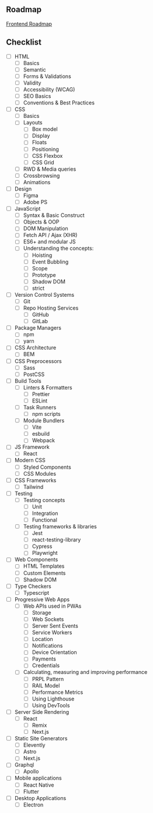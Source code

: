 ## Roadmap
[Frontend Roadmap](https://roadmap.sh/frontend)

## Checklist
- [ ] HTML
	- [ ] Basics
	- [ ] Semantic
	- [ ] Forms & Validations
	- [ ] Validity
	- [ ] Accessibility (WCAG)
	- [ ] SEO Basics
	- [ ] Conventions & Best Practices
- [ ] CSS
	- [ ] Basics
	- [ ] Layouts
		- [ ] Box model
		- [ ] Display
		- [ ] Floats
		- [ ] Positioning
		- [ ] CSS Flexbox
		- [ ] CSS Grid
	- [ ] RWD & Media queries
	- [ ] Crossbrowsing
	- [ ] Animations
- [ ] Design
	- [ ] Figma
	- [ ] Adobe PS
- [ ] JavaScript
	- [ ] Syntax & Basic Construct
	- [ ] Objects & OOP
	- [ ] DOM Manipulation
	- [ ] Fetch API / Ajax (XHR)
	- [ ] ES6+ and modular JS
	- [ ] Understanding the concepts:
		- [ ] Hoisting
		- [ ] Event Bubbling
		- [ ] Scope
		- [ ] Prototype
		- [ ] Shadow DOM
		- [ ] strict
- [ ] Version Control Systems
	- [ ] Git
	- [ ] Repo Hosting Services
		- [ ] GitHub
		- [ ] GitLab
- [ ] Package Managers
	- [ ] npm
	- [ ] yarn
- [ ] CSS Architecture
	- [ ] BEM
- [ ] CSS Preprocessors
	- [ ] Sass
	- [ ] PostCSS
- [ ] Build Tools
	- [ ] Linters & Formatters
		- [ ] Prettier
		- [ ] ESLint
	- [ ] Task Runners
		- [ ] npm scripts
	- [ ] Module Bundlers
		- [ ] Vite
		- [ ] esbuild
		- [ ] Webpack
- [ ] JS Framework
	- [ ] React
- [ ] Modern CSS
	- [ ] Styled Components
	- [ ] CSS Modules
- [ ] CSS Frameworks
	- [ ] Tailwind
- [ ] Testing
	- [ ] Testing concepts
		- [ ] Unit
		- [ ] Integration
		- [ ] Functional
	- [ ] Testing frameworks & libraries
		- [ ] Jest
		- [ ] react-testing-library
		- [ ] Cypress
		- [ ] Playwright
- [ ] Web Components
	- [ ] HTML Templates
	- [ ] Custom Elements
	- [ ] Shadow DOM
- [ ] Type Checkers
	- [ ] Typescript
- [ ] Progressive Web Apps
	- [ ] Web APIs used in PWAs
		- [ ] Storage
		- [ ] Web Sockets
		- [ ] Server Sent Events
		- [ ] Service Workers
		- [ ] Location
		- [ ] Notifications
		- [ ] Device Orientation
		- [ ] Payments
		- [ ] Credentials
	- [ ] Calculating, measuring and improving performance
		- [ ] PRPL Pattern
		- [ ] RAIL Model
		- [ ] Performance Metrics
		- [ ] Using Lighthouse
		- [ ] Using DevTools
- [ ] Server Side Rendering
	- [ ] React
		- [ ] Remix
		- [ ] Next.js
- [ ] Static Site Generators
	- [ ] Elevently
	- [ ] Astro
	- [ ] Next.js
- [ ] Graphql
	- [ ] Apollo
- [ ] Mobile applications
	- [ ] React Native
	- [ ] Flutter
- [ ] Desktop Applications
	- [ ] Electron

